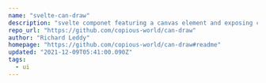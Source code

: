 ```yaml
---
name: "svelte-can-draw"
description: "svelte componet featuring a canvas element and exposing canvas drawing methods"
repo_url: "https://github.com/copious-world/can-draw"
author: "Richard Leddy"
homepage: "https://github.com/copious-world/can-draw#readme"
updated: "2021-12-09T05:41:00.090Z"
tags: 
  - ui
---
```

